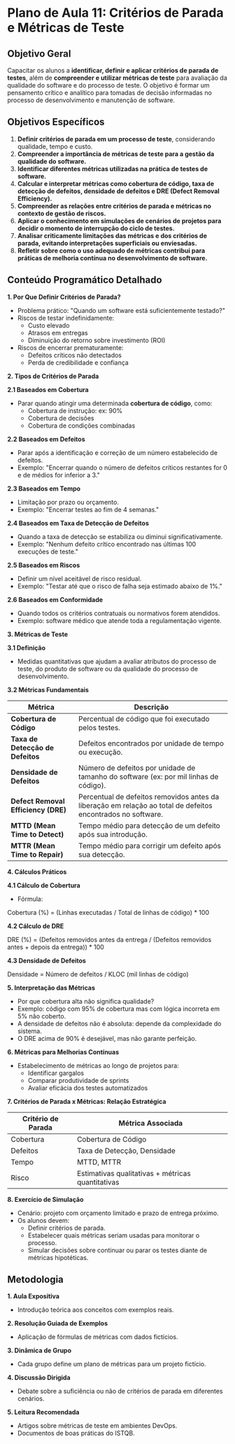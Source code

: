 # Plano de Aula 11: Critérios de Parada e Métricas de Teste

## Objetivo Geral

Capacitar os alunos a **identificar, definir e aplicar critérios de parada de testes**, além de **compreender e utilizar métricas de teste** para avaliação da qualidade do software e do processo de teste. O objetivo é formar um pensamento crítico e analítico para tomadas de decisão informadas no processo de desenvolvimento e manutenção de software.

## Objetivos Específicos

1. **Definir critérios de parada em um processo de teste**, considerando qualidade, tempo e custo.
2. **Compreender a importância de métricas de teste para a gestão da qualidade do software.**
3. **Identificar diferentes métricas utilizadas na prática de testes de software.**
4. **Calcular e interpretar métricas como cobertura de código, taxa de detecção de defeitos, densidade de defeitos e DRE (Defect Removal Efficiency).**
5. **Compreender as relações entre critérios de parada e métricas no contexto de gestão de riscos.**
6. **Aplicar o conhecimento em simulações de cenários de projetos para decidir o momento de interrupção do ciclo de testes.**
7. **Analisar criticamente limitações das métricas e dos critérios de parada, evitando interpretações superficiais ou enviesadas.**
8. **Refletir sobre como o uso adequado de métricas contribui para práticas de melhoria contínua no desenvolvimento de software.**

## Conteúdo Programático Detalhado

**1. Por Que Definir Critérios de Parada?**

* Problema prático: "Quando um software está suficientemente testado?"
* Riscos de testar indefinidamente:
  + Custo elevado
  + Atrasos em entregas
  + Diminuição do retorno sobre investimento (ROI)
* Riscos de encerrar prematuramente:
  + Defeitos críticos não detectados
  + Perda de credibilidade e confiança

**2. Tipos de Critérios de Parada**

**2.1 Baseados em Cobertura**

* Parar quando atingir uma determinada **cobertura de código**, como:
  + Cobertura de instrução: ex: 90%
  + Cobertura de decisões
  + Cobertura de condições combinadas

**2.2 Baseados em Defeitos**

* Parar após a identificação e correção de um número estabelecido de defeitos.
* Exemplo: "Encerrar quando o número de defeitos críticos restantes for 0 e de médios for inferior a 3."

**2.3 Baseados em Tempo**

* Limitação por prazo ou orçamento.
* Exemplo: "Encerrar testes ao fim de 4 semanas."

**2.4 Baseados em Taxa de Detecção de Defeitos**

* Quando a taxa de detecção se estabiliza ou diminui significativamente.
* Exemplo: "Nenhum defeito crítico encontrado nas últimas 100 execuções de teste."

**2.5 Baseados em Riscos**

* Definir um nível aceitável de risco residual.
* Exemplo: "Testar até que o risco de falha seja estimado abaixo de 1%."

**2.6 Baseados em Conformidade**

* Quando todos os critérios contratuais ou normativos forem atendidos.
* Exemplo: software médico que atende toda a regulamentação vigente.

**3. Métricas de Teste**

**3.1 Definição**

* Medidas quantitativas que ajudam a avaliar atributos do processo de teste, do produto de software ou da qualidade do processo de desenvolvimento.

**3.2 Métricas Fundamentais**

| **Métrica** | **Descrição** |
| --- | --- |
| **Cobertura de Código** | Percentual de código que foi executado pelos testes. |
| **Taxa de Detecção de Defeitos** | Defeitos encontrados por unidade de tempo ou execução. |
| **Densidade de Defeitos** | Número de defeitos por unidade de tamanho do software (ex: por mil linhas de código). |
| **Defect Removal Efficiency (DRE)** | Percentual de defeitos removidos antes da liberação em relação ao total de defeitos encontrados no software. |
| **MTTD (Mean Time to Detect)** | Tempo médio para detecção de um defeito após sua introdução. |
| **MTTR (Mean Time to Repair)** | Tempo médio para corrigir um defeito após sua detecção. |

**4. Cálculos Práticos**

**4.1 Cálculo de Cobertura**

* Fórmula:

Cobertura (%) = (Linhas executadas / Total de linhas de código) * 100

**4.2 Cálculo de DRE**

DRE (%) = (Defeitos removidos antes da entrega / (Defeitos removidos antes + depois da entrega)) * 100

**4.3 Densidade de Defeitos**

Densidade = Número de defeitos / KLOC (mil linhas de código)

**5. Interpretação das Métricas**

* Por que cobertura alta não significa qualidade?
* Exemplo: código com 95% de cobertura mas com lógica incorreta em 5% não coberto.
* A densidade de defeitos não é absoluta: depende da complexidade do sistema.
* O DRE acima de 90% é desejável, mas não garante perfeição.

**6. Métricas para Melhorias Contínuas**

* Estabelecimento de métricas ao longo de projetos para:
  + Identificar gargalos
  + Comparar produtividade de sprints
  + Avaliar eficácia dos testes automatizados

**7. Critérios de Parada x Métricas: Relação Estratégica**

| **Critério de Parada** | **Métrica Associada** |
| --- | --- |
| Cobertura | Cobertura de Código |
| Defeitos | Taxa de Detecção, Densidade |
| Tempo | MTTD, MTTR |
| Risco | Estimativas qualitativas + métricas quantitativas |

**8. Exercício de Simulação**

* Cenário: projeto com orçamento limitado e prazo de entrega próximo.
* Os alunos devem:
  + Definir critérios de parada.
  + Estabelecer quais métricas seriam usadas para monitorar o processo.
  + Simular decisões sobre continuar ou parar os testes diante de métricas hipotéticas.

## Metodologia

**1. Aula Expositiva**

* Introdução teórica aos conceitos com exemplos reais.

**2. Resolução Guiada de Exemplos**

* Aplicação de fórmulas de métricas com dados fictícios.

**3. Dinâmica de Grupo**

* Cada grupo define um plano de métricas para um projeto fictício.

**4. Discussão Dirigida**

* Debate sobre a suficiência ou não de critérios de parada em diferentes cenários.

**5. Leitura Recomendada**

* Artigos sobre métricas de teste em ambientes DevOps.
* Documentos de boas práticas do ISTQB.
